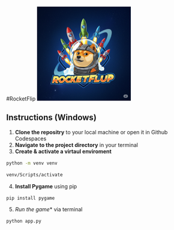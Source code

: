 #RocketFlip
<img src="./images/2.png" alt="RocketFlip Logo" width="250" height="250">


## Instructions (Windows)

1. **Clone the repositry** to your local machine or open it in Github Codespaces
2. **Navigate to the project directory** in your terminal
3. **Create & activate a virtaul enviroment**
```bash
python -m venv venv
```
```bash
venv/Scripts/activate
```


4.  **Install Pygame** using pip 
```bash
pip install pygame
```

5.   *Run the game** via terminal
```bash
python app.py
```

